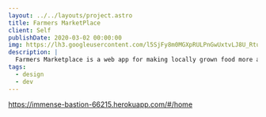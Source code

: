 ```yaml
---
layout: ../../layouts/project.astro
title: Farmers MarketPlace
client: Self
publishDate: 2020-03-02 00:00:00
img: https://lh3.googleusercontent.com/l5SjFy8m0MGXpRULPnGwUxtvLJ8U_RtukNT2Rwu4vbecAy88KTnKtubKCcXguFl-wKqhtysZD4VSNB5C_YvH65KtnudVJoXpzjZMx6NSehZX8wEgjk6UJViUGQ6T-csaGwIG0NuhBtnXNl3Ns8qdrhDPAmDIIwVwFQMWvlwVWoKW1k_LjUIMIW4GBjpinpccK18LPWZa1IbcxXEXUN89jLlNfKaLgU3dJBcZUVkA33uNZCHzfYW-bcB2-_5tSTZHiKA-qGXhoTRRswAYYMxt0AWT7WYYpaEmg9uXI6JSdzQvfgxgrqYt2yuPEX2MyxXJ9QcHPYp8TFiuoRDfA32L6X5zPBaRC9fwut7SgZcu2WXr7SjApgjSB7Q3c6ekez5HwJrmSEjZlBeHjdONYAuAo0ulpbT3kZuS-nMH51V7q5Pdt8RHGb1yZhRysGEYTwhjd-fuCzWwi9xYx8ot9P-2iHvuZEsQjaMJ4Fb2dMqfOG4zkoWCfqk2n4-hxa7IWiHoHqYeO414SSAucXzT8sNXvfDjEZEvAVKw74qeYMb8rbCFRZU04r4tb0lauTCvYBlrWNXNOi03xjHCuH3e7B71dM1XsCfqySozHlEePlJco9aMvNzceXucP4xA6AyQ_3tw2ey3_PSZsbqvigMAP1DOsK-u3Y6tbinQG0ahgJvOagdp-j6_wCkvXWH9qWSl8TXLShp42BA-uTznaOUXogWcWcu_KwfxcUpI5501lWSyRh9lIcxdIUu3zfa2KvbCDdjXs7ZQpgaVT2xlJz6oAVY35j1zeCLST6HvNx0EroaIO_Sk3Xno1Wz4eRmq6bdU8PDvXej6F3q_lVaMwnli0x4lBq7H0sAOhjkCneW6QPTbArdonBSMJ-gN5FxAVmrQtjPfIrmIRzwT0LBy0caTNBNPboxchTetFtUbB2wU2joAMEz5YsqY=w2628-h1642-no?authuser=0
description: |
  Farmers Marketplace is a web app for making locally grown food more accessible.
tags:
  - design
  - dev
---
```


https://immense-bastion-66215.herokuapp.com/#/home
